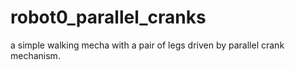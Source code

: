 # robot0_parallel_cranks
a simple walking mecha with a pair of legs driven by parallel crank mechanism.
